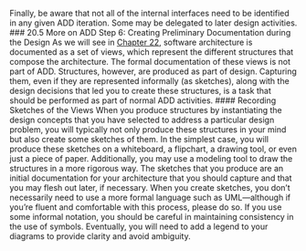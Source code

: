 Finally, be aware that not all of the internal interfaces need to be identified in any given ADD iteration. Some may be delegated to later design activities. ### 20.5 More on ADD Step 6: Creating Preliminary Documentation during the Design As we will see in [Chapter 22](ch22.xhtml#ch22), software architecture is documented as a set of views, which represent the different structures that compose the architecture. The formal documentation of these views is not part of ADD. Structures, however, are produced as part of design. Capturing them, even if they are represented informally (as sketches), along with the design decisions that led you to create these structures, is a task that should be performed as part of normal ADD activities. #### Recording Sketches of the Views When you produce structures by instantiating the design concepts that you have selected to address a particular design problem, you will typically not only produce these structures in your mind but also create some sketches of them. In the simplest case, you will produce these sketches on a whiteboard, a flipchart, a drawing tool, or even just a piece of paper. Additionally, you may use a modeling tool to draw the structures in a more rigorous way. The sketches that you produce are an initial documentation for your architecture that you should capture and that you may flesh out later, if necessary. When you create sketches, you don’t necessarily need to use a more formal language such as UML—although if you’re fluent and comfortable with this process, please do so. If you use some informal notation, you should be careful in maintaining consistency in the use of symbols. Eventually, you will need to add a legend to your diagrams to provide clarity and avoid ambiguity.